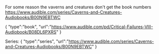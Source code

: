 For some reason the vaverns and creatures don't get the book numbers
https://www.audible.com/series/Caverns-and-Creatures-Audiobooks/B00N9EBTWC

{
"type":"book",
"url":"https://www.audible.com/pd/Critical-Failures-VIII-Audiobook/B08DL6PXRS"
}

Series:
{
"type":"series",
"url":"https://www.audible.com/series/Caverns-and-Creatures-Audiobooks/B00N9EBTWC"
}
